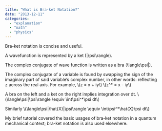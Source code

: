 ```yaml
---
title: "What is Bra-ket Notation?"
date: "2013-12-11"
categories: 
  - "explanation"
  - "math"
  - "physics"
---
```


Bra-ket notation is concise and useful.

A wavefunction is represented by a ket \(|\psi\rangle\).

The complex conjugate of wave function is written as a bra \(\langle\psi|\).

The complex conjugate of a variable is found by swapping the sign of the imaginary part of said variable’s complex number, in other words: reflecting z across the real axis. For example, \\(z = x + iy\\) \\(z^* = x - iy\\)

A bra on the left and a ket on the right implies integration over dt. \\(\langle\psi|\psi\rangle \equiv \int\psi^*\psi dt\\)

Similarly \\(\langle\psi|\hat{X}|\psi\rangle \equiv \int\psi^*\hat{X}\psi dt\\)

My brief tutorial covered the basic usages of bra-ket notation in a quantum mechanical context; bra-ket notation is also used elsewhere.
